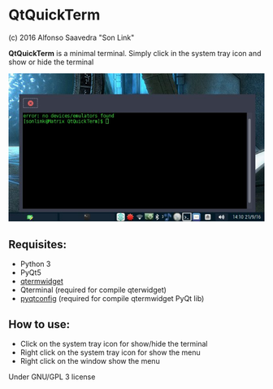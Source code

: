 # QtQuickTerm

(c) 2016 Alfonso Saavedra "Son Link"

**QtQuickTerm** is a minimal terminal. Simply click in the system tray icon and show or hide the terminal

![Screenshot](screenshot.jpg)

## Requisites:
* Python 3
* PyQt5
* [qtermwidget](https://github.com/lxde/qtermwidget)
* Qterminal (required for compile qterwidget)
* [pyqtconfig](https://github.com/mjirik/pyqtconfig) (required for compile qtermwidget PyQt lib)

## How to use:
* Click on the system tray icon for show/hide the terminal
* Right click on the system tray icon for show the menu
* Right click on the window show the menu

Under GNU/GPL 3 license